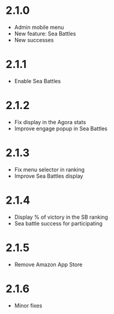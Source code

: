 # 2.1.0
* Admin mobile menu
* New feature: Sea Battles
* New successes

# 2.1.1
* Enable Sea Battles

# 2.1.2
* Fix display in the Agora stats
* Improve engage popup in Sea Battles

# 2.1.3
* Fix menu selector in ranking
* Improve Sea Battles display

# 2.1.4
* Display % of victory in the SB ranking
* Sea battle success for participating

# 2.1.5
* Remove Amazon App Store

# 2.1.6
* Minor fixes
